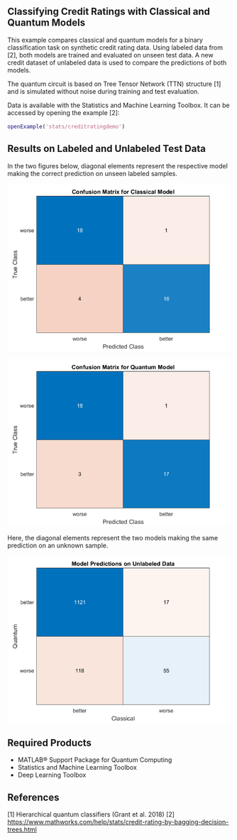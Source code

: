 ## Classifying Credit Ratings with Classical and Quantum Models

This example compares classical and quantum models for a binary classification
task on synthetic credit rating data. Using labeled data from [2], both models are 
trained and evaluated on unseen test data. A new credit dataset of unlabeled 
data is used to compare the predictions of both models.

The quantum circuit is based on Tree Tensor Network (TTN) structure [1] and
is simulated without noise during training and test evaluation.  

Data is available with the Statistics and Machine Learning Toolbox. It can
be accessed by opening the example [2]:
```matlab
openExample('stats/creditratingdemo')
```

## Results on Labeled and Unlabeled Test Data 

In the two figures below, diagonal elements represent the respective model
making the correct prediction on unseen labeled samples.

![](confusionTestClassical.png?raw=true)

![](confusionTestQuantum.png?raw=true)

Here, the diagonal elements represent the two models making the same 
prediction on an unknown sample.

![](confusionUnlabeledTestBoth.png?raw=true)

## Required Products
- MATLAB&reg; Support Package for Quantum Computing
- Statistics and Machine Learning Toolbox
- Deep Learning Toolbox

## References 
[1] Hierarchical quantum classifiers (Grant et al. 2018)
[2] https://www.mathworks.com/help/stats/credit-rating-by-bagging-decision-trees.html